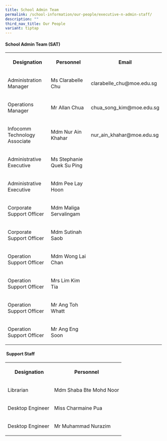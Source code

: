 ```yaml
---
title: School Admin Team
permalink: /school-information/our-people/executive-n-admin-staff/
description: ""
third_nav_title: Our People
variant: tiptap
---
```

<h4><strong>School Admin Team (SAT)</strong></h4>
<table style="minWidth: 75px">
<colgroup>
<col>
<col>
<col>
</colgroup>
<tbody>
<tr>
<th rowspan="1" colspan="1">
<p>&nbsp;Designation</p>
</th>
<th rowspan="1" colspan="1">
<p>Personnel</p>
</th>
<th rowspan="1" colspan="1">
<p>Email</p>
</th>
</tr>
<tr>
<td rowspan="1" colspan="1">
<p>Administration Manager</p>
</td>
<td rowspan="1" colspan="1">
<p>Ms Clarabelle Chu</p>
</td>
<td rowspan="1" colspan="1">
<p>clarabelle_chu@moe.edu.sg</p>
</td>
</tr>
<tr>
<td rowspan="1" colspan="1">
<p>Operations Manager</p>
</td>
<td rowspan="1" colspan="1">
<p>Mr Allan Chua</p>
</td>
<td rowspan="1" colspan="1">
<p>chua_song_kim@moe.edu.sg</p>
</td>
</tr>
<tr>
<td rowspan="1" colspan="1">
<p>Infocomm Technology Associate</p>
</td>
<td rowspan="1" colspan="1">
<p>Mdm Nur Ain Khahar</p>
</td>
<td rowspan="1" colspan="1">
<p>nur_ain_khahar@moe.edu.sg</p>
</td>
</tr>
<tr>
<td rowspan="1" colspan="1">
<p>Administrative Executive&nbsp;</p>
</td>
<td rowspan="1" colspan="1">
<p>Ms Stephanie Quek Su Ping</p>
</td>
<td rowspan="1" colspan="1">
<p>&nbsp;</p>
</td>
</tr>
<tr>
<td rowspan="1" colspan="1">
<p>Administrative Executive&nbsp;</p>
</td>
<td rowspan="1" colspan="1">
<p>Mdm Pee Lay Hoon&nbsp;</p>
</td>
<td rowspan="1" colspan="1">
<p>&nbsp;</p>
</td>
</tr>
<tr>
<td rowspan="1" colspan="1">
<p>Corporate Support Officer</p>
</td>
<td rowspan="1" colspan="1">
<p>Mdm Maliga Servalingam&nbsp;&nbsp;</p>
</td>
<td rowspan="1" colspan="1">
<p>&nbsp;</p>
</td>
</tr>
<tr>
<td rowspan="1" colspan="1">
<p>Corporate Support Officer</p>
</td>
<td rowspan="1" colspan="1">
<p>Mdm Sutinah Saob</p>
</td>
<td rowspan="1" colspan="1">
<p>&nbsp;</p>
</td>
</tr>
<tr>
<td rowspan="1" colspan="1">
<p>Operation Support Officer</p>
</td>
<td rowspan="1" colspan="1">
<p>Mdm Wong Lai Chan</p>
</td>
<td rowspan="1" colspan="1">
<p>&nbsp;</p>
</td>
</tr>
<tr>
<td rowspan="1" colspan="1">
<p>Operation Support Officer</p>
</td>
<td rowspan="1" colspan="1">
<p>Mrs Lim Kim Tia</p>
</td>
<td rowspan="1" colspan="1">
<p>&nbsp;</p>
</td>
</tr>
<tr>
<td rowspan="1" colspan="1">
<p>Operation Support Officer</p>
</td>
<td rowspan="1" colspan="1">
<p>Mr Ang Toh Whatt</p>
</td>
<td rowspan="1" colspan="1">
<p>&nbsp;</p>
</td>
</tr>
<tr>
<td rowspan="1" colspan="1">
<p>Operation Support Officer</p>
</td>
<td rowspan="1" colspan="1">
<p>Mr Ang Eng Soon</p>
</td>
<td rowspan="1" colspan="1">
<p>&nbsp;</p>
</td>
</tr>
</tbody>
</table>
<h4><strong>&nbsp;Support Staff</strong></h4>
<table style="minWidth: 50px">
<colgroup>
<col>
<col>
</colgroup>
<tbody>
<tr>
<th rowspan="1" colspan="1">
<p>&nbsp;Designation</p>
</th>
<th rowspan="1" colspan="1">
<p>Personnel</p>
</th>
</tr>
<tr>
<td rowspan="1" colspan="1">
<p>Librarian&nbsp;&nbsp;</p>
</td>
<td rowspan="1" colspan="1">
<p>Mdm Shaba Bte Mohd Noor</p>
</td>
</tr>
<tr>
<td rowspan="1" colspan="1">
<p>Desktop Engineer</p>
</td>
<td rowspan="1" colspan="1">
<p>Miss Charmaine Pua</p>
</td>
</tr>
<tr>
<td rowspan="1" colspan="1">
<p>Desktop Engineer</p>
</td>
<td rowspan="1" colspan="1">
<p>Mr Muhammad Nurazim</p>
</td>
</tr>
</tbody>
</table>
<p></p>